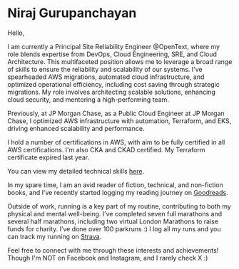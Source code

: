 # Niraj Gurupanchayan

Hello,

I am currently a Principal Site Reliability Engineer @OpenText, where my role blends expertise from DevOps, Cloud Engineering, SRE, and Cloud Architecture. This multifaceted position allows me to leverage a broad range of skills to ensure the reliability and scalability of our systems. I've spearheaded AWS migrations, automated cloud infrastructure, and optimized operational efficiency, including cost saving through strategic migrations. My role involves architecting scalable solutions, enhancing cloud security, and mentoring a high-performing team.

Previously, at JP Morgan Chase, as a Public Cloud Engineer at JP Morgan Chase, I optimized AWS infrastructure with automation, Terraform, and EKS, driving enhanced scalability and performance.

I hold a number of certifications in AWS, with aim to be fully certified in all AWS certifications. I'm also CKA and CKAD certified. My Terraform certificate expired last year.

You can view my detailed technical skills [here](docs/skills.md).

In my spare time, I am an avid reader of fiction, technical, and non-fiction books, and I’ve recently started logging my reading journey on [Goodreads](https://www.goodreads.com/user/show/178846143-niraj-gurupanchayan).

Outside of work, running is a key part of my routine, contributing to both my physical and mental well-being. I’ve completed seven full marathons and several half marathons, including two virtual London Marathons to raise funds for charity. I’ve done over 100 parkruns :) I log all my runs and you can track my running on [Strava](https://www.strava.com/athletes/21360851?hl=en-GB). 

Feel free to connect with me through these interests and achievements! Though I'm NOT on Facebook and Instagram, and I rarely check X :)